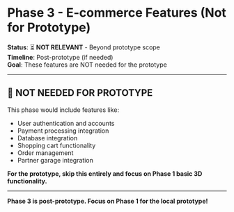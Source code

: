 # Phase 3 - E-commerce Features (Not for Prototype)

**Status**: ⏳ **NOT RELEVANT** - Beyond prototype scope  
**Timeline**: Post-prototype (if needed)  
**Goal**: These features are NOT needed for the prototype

---

## 🚫 **NOT NEEDED FOR PROTOTYPE**

This phase would include features like:

- User authentication and accounts
- Payment processing integration
- Database integration
- Shopping cart functionality
- Order management
- Partner garage integration

**For the prototype, skip this entirely and focus on Phase 1 basic 3D functionality.**

---

**Phase 3 is post-prototype. Focus on Phase 1 for the local prototype!**
